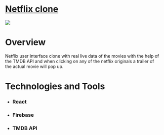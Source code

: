 <h1> <a href="https://netflix-clone-2ef3a.web.app/">Netflix clone </a></h1>
<img src="./netlflix clone.png" />

<h1>Overview</h1>

<p>Netflix user interface clone with real live data of the movies with the help of the TMDB API and when clicking on any of the netflix originals a trailer of the actual movie will pop up.</h1>


<h1>Technologies and Tools</h1>

<ul>
      <li>
        <h3>React</h3>
      </li>
       <li>
           <h3>Firebase</h3>
       </li>
       <li>
           <h3>TMDB API</h3>
       </li>
</ul>

